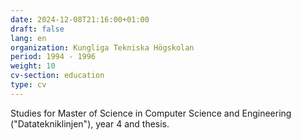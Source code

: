 ```yaml
---
date: 2024-12-08T21:16:00+01:00
draft: false
lang: en
organization: Kungliga Tekniska Högskolan
period: 1994 - 1996
weight: 10
cv-section: education
type: cv
---
```


Studies for Master of Science in Computer Science and Engineering ("Datatekniklinjen"), year 4 and thesis.
